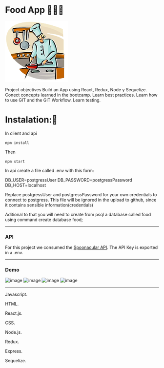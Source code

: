 # Food App :pizza::fork_and_knife::wine_glass:


<p alaign="right">
  <img height="200" src="./cooking.png" />
</p>


Project objectives
Build an App using React, Redux, Node y Sequelize.
Conect concepts learned in the bootcamp.
Learn best practices.
Learn how to use GIT and the GIT Workflow.
Learn testing.

# Instalation::wrench:
In client and api

```shell
npm install
```

Then

```shell
npm start
```

In api create a file called .env with this form:

DB_USER=postgressUser
DB_PASSWORD=postgressPassword
DB_HOST=localhost

Replace postgressUser and postgressPassword for your own credentials to connect to postgress. This file will be ignored in the upload to github, since it contains sensible information(credentials)

Aditional to that you will need to create from psql a database called food using command create database food;

---

### API

For this project we consumed the [Spoonacular API](https://spoonacular.com/food-api/). The API Key is exported in a .env.

---

### Demo
![image](https://user-images.githubusercontent.com/83461660/141841388-22695369-7173-4f35-8e5e-b14ecff476fb.png)
![image](https://user-images.githubusercontent.com/83461660/141841462-1fad333d-b65e-4958-bf3d-5c083716e788.png)
![image](https://user-images.githubusercontent.com/83461660/141841541-e2a5b512-d821-48c5-96fe-12ec9e381d85.png)
![image](https://user-images.githubusercontent.com/83461660/141841572-33191382-9942-4d65-8372-75a9a38398c8.png)


---

Javascript.

HTML.

React.js.

CSS.

Node.js.

Redux.

Express.

Sequelize.
